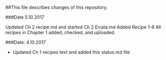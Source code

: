 ##This file describes changes of this repository.

###Date 5.10.2017

Updated Ch 2 recipe.md and started Ch 2 Errata.md
Added Recipe 1-6
All recipes in Chapter 1 added, checked, and uploaded.

###Date: 4.10.2017

- Updated Ch 1 recipes text and added this status.md file